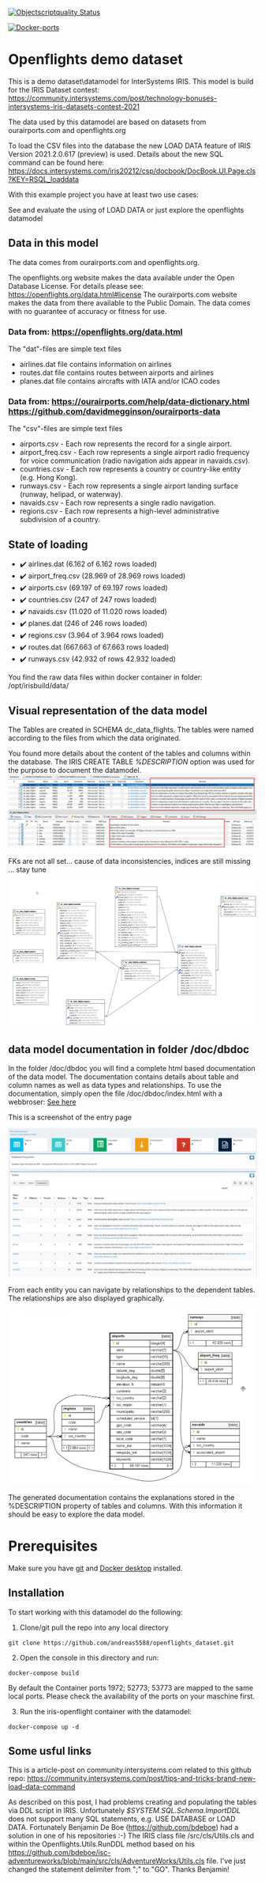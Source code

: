 
 [![Objectscriptquality Status](https://community.objectscriptquality.com/dashboard?id=intersystems_iris_community%2Fopenflights_dataset&metric=alert_status)](https://community.objectscriptquality.com/dashboard?id=intersystems_iris_community%2Fopenflights_dataset)
 
 
[![Docker-ports](https://img.shields.io/badge/dynamic/yaml?color=blue&label=docker-compose&prefix=ports%20-%20&query=%24.services.iris.ports&url=https%3A%2F%2Fraw.githubusercontent.com%2Fandreas5588%2Fopenflights_dataset%2Fmaster%2Fdocker-compose.yml)](https://raw.githubusercontent.com/andreas5588/openflights_dataset/master/docker-compose.yml)


# Openflights demo dataset
This is a demo dataset\datamodel for InterSystems IRIS. This model is build for the IRIS Dataset contest: https://community.intersystems.com/post/technology-bonuses-intersystems-iris-datasets-contest-2021 

The data used by this datamodel are based on datasets from ourairports.com and openflights.org 

To load the CSV files into the database the new LOAD DATA feature of IRIS Version 2021.2.0.617 (preview) is used. Details about the new SQL command can be found here: https://docs.intersystems.com/iris20212/csp/docbook/DocBook.UI.Page.cls?KEY=RSQL_loaddata

With this example project you have at least two use cases:

See and evaluate the using of LOAD DATA 
or just explore the openflights datamodel

## Data in this model

The data comes from ourairports.com and openflights.org. 

The openflights.org website makes the data available under the Open Database License. For details please see: https://openflights.org/data.html#license
The ourairports.com website makes the data from there available to the Public Domain. The data comes with no guarantee of accuracy or fitness for use. 

### Data from: https://openflights.org/data.html
The "dat"-files are simple text files
* airlines.dat file contains information on airlines
* routes.dat file contains routes between airports and airlines
* planes.dat file contains aircrafts with IATA and/or ICAO codes

### Data from: https://ourairports.com/help/data-dictionary.html https://github.com/davidmegginson/ourairports-data
The "csv"-files are simple text files
* airports.csv - Each row represents the record for a single airport.
* airport_freq.csv - Each row represents a single airport radio frequency for voice communication (radio navigation aids appear in navaids.csv). 
* countries.csv - Each row represents a country or country-like entity (e.g. Hong Kong). 
* runways.csv - Each row represents a single airport landing surface (runway, helipad, or waterway).
* navaids.csv - Each row represents a single radio navigation. 
* regions.csv - Each row represents a high-level administrative subdivision of a country. 

## State of loading

* :heavy_check_mark: airlines.dat (6.162 of 6.162 rows loaded)
* :heavy_check_mark: airport_freq.csv (28.969 of 28.969 rows loaded)
* :heavy_check_mark: airports.csv (69.197 of 69.197 rows loaded) 
* :heavy_check_mark: countries.csv (247 of 247 rows loaded)
* :heavy_check_mark: navaids.csv (11.020 of 11.020 rows loaded)
* :heavy_check_mark: planes.dat (246 of 246 rows loaded)
* :heavy_check_mark: regions.csv (3.964 of 3.964 rows loaded)
* :heavy_check_mark: routes.dat (667.663 of 67.663 rows loaded)
* :heavy_check_mark: runways.csv (42.932 of  rows 42.932 loaded)

You find the raw data files within docker container in folder: /opt/irisbuild/data/

## Visual representation of the data model

 The Tables are created in SCHEMA dc_data_flights. The tables were named according to the files from which the data originated.

You found more details about the content of the tables and columns within the database. The IRIS CREATE TABLE *%DESCRIPTION* option was used for the purpose to document the datamodel.
![all tables and row counts](/doc/datamodel_remarks.png)


FKs are not all set... cause of data inconsistencies, indices are still missing
... stay tune

![all tables and row counts](/doc/datamodel.png)

## data model documentation in folder /doc/dbdoc

In the folder /doc/dbdoc you will find a complete html based documentation of the data model. The documentation contains details about table and column names as well as data types and relationships. To use the documentation, simply open the file /doc/dbdoc/index.html with a webbroser: [See here](/doc/dbdoc/index.html)

This is a screenshot of the entry page

![db documentation](/doc/database_doc.png)

From each entity you can navigate by relationships to the dependent tables. The relationships are also displayed graphically.

![db documentation](/doc/diagram_doc.png)

The generated documentation contains the explanations stored in the %DESCRIPTION property of tables and columns. With this information it should be easy to explore the data model.

# Prerequisites

Make sure you have [git](https://git-scm.com/book/en/v2/Getting-Started-Installing-Git) and [Docker desktop](https://www.docker.com/products/docker-desktop) installed.

## Installation

To start working with this datamodel do the following:

1. Clone/git pull the repo into any local directory

```shell
git clone https://github.com/andreas5588/openflights_dataset.git
```

2. Open the console in this directory and run:

```shell
docker-compose build
```

By default the Container ports 1972; 52773; 53773 are mapped to the same local ports. Please check the availability of the ports on your maschine first.

3. Run the iris-openflight container with the datamodel:

```shell
docker-compose up -d
```

## Some usful links

This is a article-post on community.intersystems.com related to this github repo: https://community.intersystems.com/post/tips-and-tricks-brand-new-load-data-command

As described on this post, I had problems creating and populating the tables via DDL script in IRIS. Unfortunately *$SYSTEM.SQL.Schema.ImportDDL* does not support many SQL statements, e.g. USE DATABASE or LOAD DATA.
Fortunately Benjamin De Boe (https://github.com/bdeboe) had a solution in one of his repositories :-)
The IRIS class file /src/cls/Utils.cls and within the Openflights.Utils.RunDDL method based on his https://github.com/bdeboe/isc-adventureworks/blob/main/src/cls/AdventureWorks/Utils.cls file. I've just changed the statement delimiter from ";" to "GO". Thanks Benjamin!